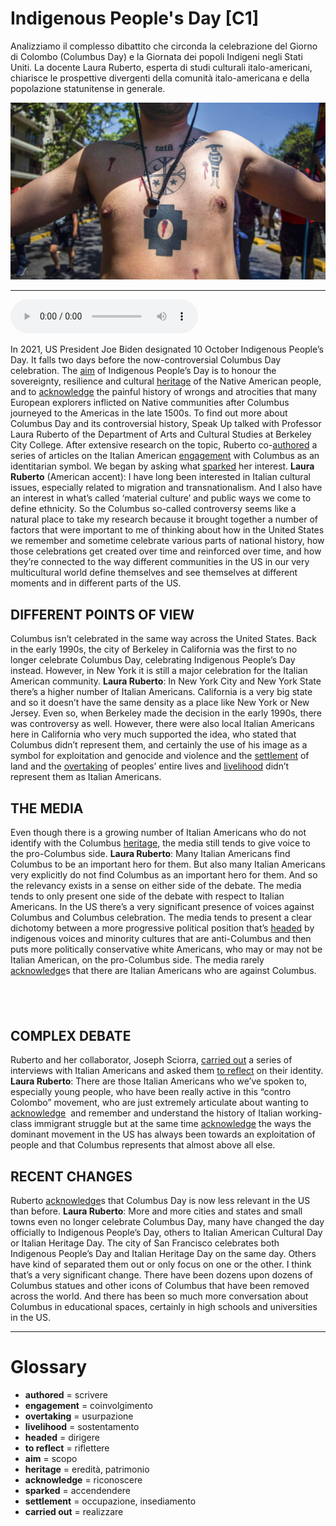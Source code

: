 # Indigenous People's Day   [C1]

Analizziamo il complesso dibattito che circonda la celebrazione del Giorno di Colombo (Columbus Day) e la Giornata dei popoli Indigeni negli Stati Uniti. La docente Laura Ruberto, esperta di studi culturali italo-americani, chiarisce le prospettive divergenti della comunità italo-americana e della popolazione statunitense in generale.

![](Indigenous%20People%27s%20Day.jpg)

--------------

<div>
<audio controls autoplay>
    <source src="https:/raw.githubusercontent.com/dartie/speakup/main/2023-10/Indigenous%20People%27s%20Day.mp3" type="audio/mpeg">
</audio>
</div>


In 2021, US President Joe Biden designated 10 October Indigenous People’s Day. It falls two days before the now-controversial Columbus Day celebration. The [aim](## "scopo") of Indigenous People’s Day is to honour the sovereignty, resilience and cultural [heritage](## "eredità, patrimonio") of the Native American people, and to [acknowledge](## "riconoscere") the painful history of wrongs and atrocities that many European explorers inflicted on Native communities after Columbus journeyed to the Americas in the late 1500s. To find out more about Columbus Day and its controversial history, Speak Up talked with Professor Laura Ruberto of the Department of Arts and Cultural Studies at Berkeley City College. After extensive research on the topic, Ruberto co-[authored](## "scrivere") a series of articles on the Italian American [engagement](## "coinvolgimento") with Columbus as an identitarian symbol. We began by asking what [sparked](## "accendendere") her interest.
**Laura Ruberto** (American accent): I have long been interested in Italian cultural issues, especially related to migration and transnationalism. And I also have an interest in what’s called ‘material culture’ and public ways we come to define ethnicity. So the Columbus so-called controversy seems like a natural place to take my research because it brought together a number of factors that were important to me of thinking about how in the United States we remember and sometime celebrate various parts of national history, how those celebrations get created over time and reinforced over time, and how they’re connected to the way different communities in the US in our very multicultural world define themselves and see themselves at different moments and in different parts of the US.

## DIFFERENT POINTS OF VIEW
Columbus isn’t celebrated in the same way across the United States. Back in the early 1990s, the city of Berkeley in California was the first to no longer celebrate Columbus Day, celebrating Indigenous People’s Day instead. However, in New York it is still a major celebration for the Italian American community.
**Laura Ruberto**: In New York City and New York State there’s a higher number of Italian Americans. California is a very big state and so it doesn’t have the same density as a place like New York or New Jersey. Even so, when Berkeley made the decision in the early 1990s, there was controversy as well. However, there were also local Italian Americans here in California who very much supported the idea, who stated that Columbus didn’t represent them, and certainly the use of his image as a symbol for exploitation and genocide and violence and the [settlement](## "occupazione, insediamento") of land and the [overtaking](## "usurpazione") of peoples’ entire lives and [livelihood](## "sostentamento") didn’t represent them as Italian Americans.

## THE MEDIA
Even though there is a growing number of Italian Americans who do not identify with the Columbus [heritage](## "eredità, patrimonio"), the media still tends to give voice to the pro-Columbus side.
**Laura Ruberto**: Many Italian Americans find Columbus to be an important hero for them. But also many Italian Americans very explicitly do not find Columbus as an important hero for them. And so the relevancy exists in a sense on either side of the debate. The media tends to only present one side of the debate with respect to Italian Americans. In the US there’s a very significant presence of voices against Columbus and Columbus celebration. The media tends to present a clear dichotomy between a more progressive political position that’s [headed](## "dirigere") by indigenous voices and minority cultures that are anti-Columbus and then puts more politically conservative white Americans, who may or may not be Italian American, on the pro-Columbus side. The media rarely [acknowledge](## "riconoscere")s that there are Italian Americans who are against Columbus.

##  

## COMPLEX DEBATE
Ruberto and her collaborator, Joseph Sciorra, [carried out](## "realizzare") a series of interviews with Italian Americans and asked them [to reflect](## "riflettere") on their identity.
**Laura Ruberto**: There are those Italian Americans who we’ve spoken to, especially young people, who have been really active in this “contro Colombo” movement, who are just extremely articulate about wanting to [acknowledge](## "riconoscere")  and remember and understand the history of Italian working-class immigrant struggle but at the same time [acknowledge](## "riconoscere") the ways the dominant movement in the US has always been towards an exploitation of people and that Columbus represents that almost above all else.

## RECENT CHANGES
Ruberto [acknowledge](## "riconoscere")s that Columbus Day is now less relevant in the US than before.
**Laura Ruberto**: More and more cities and states and small towns even no longer celebrate Columbus Day, many have changed the day officially to Indigenous People’s Day, others to Italian American Cultural Day or Italian Heritage Day. The city of San Francisco celebrates both Indigenous People’s Day and Italian Heritage Day on the same day. Others have kind of separated them out or only focus on one or the other. I think that’s a very significant change. There have been dozens upon dozens of Columbus statues and other icons of Columbus that have been removed across the world. And there has been so much more conversation about Columbus in educational spaces, certainly in high schools and universities in the US.

--------------

<div style = "display:block; clear:both; page-break-after:always;"></div>

# Glossary
* **authored** = scrivere
* **engagement** = coinvolgimento
* **overtaking** = usurpazione
* **livelihood** = sostentamento
* **headed** = dirigere
* **to reflect** = riflettere
* **aim** = scopo
* **heritage** = eredità, patrimonio
* **acknowledge** = riconoscere
* **sparked** = accendendere
* **settlement** = occupazione, insediamento
* **carried out** = realizzare
